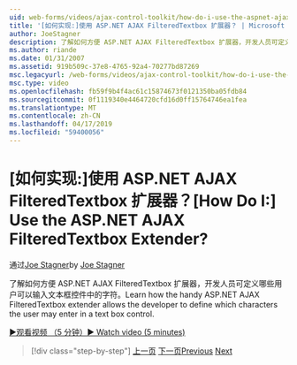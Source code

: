 ```yaml
---
uid: web-forms/videos/ajax-control-toolkit/how-do-i-use-the-aspnet-ajax-filteredtextbox-extender
title: '[如何实现:]使用 ASP.NET AJAX FilteredTextbox 扩展器？ | Microsoft Docs'
author: JoeStagner
description: 了解如何方便 ASP.NET AJAX FilteredTextbox 扩展器，开发人员可定义哪些用户可以输入文本框控件中的字符。
ms.author: riande
ms.date: 01/31/2007
ms.assetid: 919b509c-37e8-4765-92a4-70277bd87269
msc.legacyurl: /web-forms/videos/ajax-control-toolkit/how-do-i-use-the-aspnet-ajax-filteredtextbox-extender
msc.type: video
ms.openlocfilehash: fb59f9b4f4ac61c15874673f0121350ba05fdb84
ms.sourcegitcommit: 0f1119340e4464720cfd16d0ff15764746ea1fea
ms.translationtype: MT
ms.contentlocale: zh-CN
ms.lasthandoff: 04/17/2019
ms.locfileid: "59400056"
---
```

# <a name="how-do-i-use-the-aspnet-ajax-filteredtextbox-extender"></a><span data-ttu-id="f2fd1-104">[如何实现:]使用 ASP.NET AJAX FilteredTextbox 扩展器？</span><span class="sxs-lookup"><span data-stu-id="f2fd1-104">[How Do I:] Use the ASP.NET AJAX FilteredTextbox Extender?</span></span>

<span data-ttu-id="f2fd1-105">通过[Joe Stagner](https://github.com/JoeStagner)</span><span class="sxs-lookup"><span data-stu-id="f2fd1-105">by [Joe Stagner](https://github.com/JoeStagner)</span></span>

<span data-ttu-id="f2fd1-106">了解如何方便 ASP.NET AJAX FilteredTextbox 扩展器，开发人员可定义哪些用户可以输入文本框控件中的字符。</span><span class="sxs-lookup"><span data-stu-id="f2fd1-106">Learn how the handy ASP.NET AJAX FilteredTextbox extender allows the developer to define which characters the user may enter in a text box control.</span></span>

[<span data-ttu-id="f2fd1-107">&#9654;观看视频 （5 分钟）</span><span class="sxs-lookup"><span data-stu-id="f2fd1-107">&#9654; Watch video (5 minutes)</span></span>](https://channel9.msdn.com/Blogs/ASP-NET-Site-Videos/how-do-i-use-the-aspnet-ajax-filteredtextbox-extender)

> [!div class="step-by-step"]
> <span data-ttu-id="f2fd1-108">[上一页](how-do-i-use-the-aspnet-ajax-dynamicpopulate-extender.md)
> [下一页](how-do-i-use-the-aspnet-ajax-hovermenu-extender.md)</span><span class="sxs-lookup"><span data-stu-id="f2fd1-108">[Previous](how-do-i-use-the-aspnet-ajax-dynamicpopulate-extender.md)
[Next](how-do-i-use-the-aspnet-ajax-hovermenu-extender.md)</span></span>
